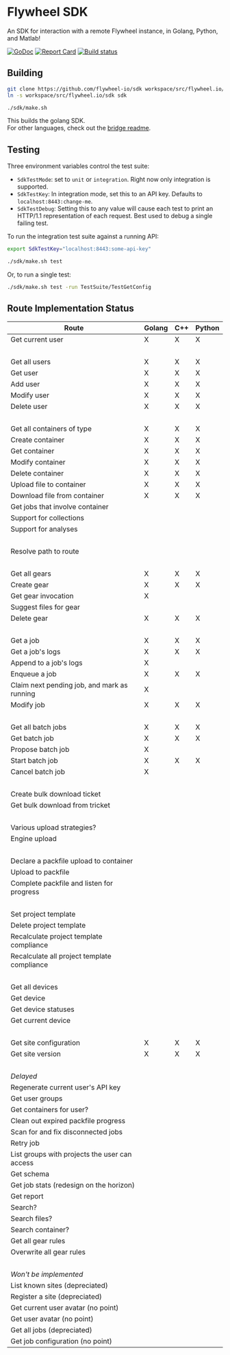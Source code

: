 # Flywheel SDK

An SDK for interaction with a remote Flywheel instance, in Golang, Python, and Matlab!

[![GoDoc](https://godoc.org/github.com/flywheel-io/sdk/api?status.svg)](https://godoc.org/github.com/flywheel-io/sdk/api)
[![Report Card](https://goreportcard.com/badge/github.com/flywheel-io/sdk)](https://goreportcard.com/report/github.com/flywheel-io/sdk)
[![Build status](https://circleci.com/gh/flywheel-io/sdk/tree/master.svg?style=shield)](https://circleci.com/gh/flywheel-io/sdk)

## Building

```bash
git clone https://github.com/flywheel-io/sdk workspace/src/flywheel.io/sdk
ln -s workspace/src/flywheel.io/sdk sdk

./sdk/make.sh
```

This builds the golang SDK.<br/>
For other languages, check out the [bridge readme](bridge).

## Testing

Three environment variables control the test suite:

* `SdkTestMode`: set to `unit` or `integration`. Right now only integration is supported.
* `SdkTestKey`: In integration mode, set this to an API key. Defaults to `localhost:8443:change-me`.
* `SdkTestDebug`: Setting this to any value will cause each test to print an HTTP/1.1 representation of each request. Best used to debug a single failing test.

To run the integration test suite against a running API:

```bash
export SdkTestKey="localhost:8443:some-api-key"

./sdk/make.sh test
```

Or, to run a single test:

```bash
./sdk/make.sh test -run TestSuite/TestGetConfig
```

## Route Implementation Status

Route                                            | Golang  |  C++   | Python
-------------------------------------------------|---------|--------|--------
Get current user                                 | X       | X      | X
&nbsp;                                           |         |        |
Get all users                                    | X       | X      | X
Get user                                         | X       | X      | X
Add user                                         | X       | X      | X
Modify user                                      | X       | X      | X
Delete user                                      | X       | X      | X
&nbsp;                                           |         |        |
Get all containers of type                       | X       | X      | X
Create container                                 | X       | X      | X
Get container                                    | X       | X      | X
Modify container                                 | X       | X      | X
Delete container                                 | X       | X      | X
Upload file to container                         | X       | X      | X
Download file from container                     | X       | X      | X
Get jobs that involve container                  |         |        |
Support for collections                          |         |        |
Support for analyses                             |         |        |
&nbsp;                                           |         |        |
Resolve path to route                            |         |        |
&nbsp;                                           |         |        |
Get all gears                                    | X       | X      | X
Create gear                                      | X       | X      | X
Get gear invocation                              | X       |        |
Suggest files for gear                           |         |        |
Delete gear                                      | X       | X      | X
&nbsp;                                           |         |        |
Get a job                                        | X       | X      | X
Get a job's logs                                 | X       | X      | X
Append to a job's logs                           | X       |        |
Enqueue a job                                    | X       | X      | X
Claim next pending job, and mark as running      | X       |        |
Modify job                                       | X       | X      | X
&nbsp;                                           |         |        |
Get all batch jobs                               | X       | X      | X
Get batch job                                    | X       | X      | X
Propose batch job                                | X       |        |
Start batch job                                  | X       | X      | X
Cancel batch job                                 | X       |        |
&nbsp;                                           |         |        |
Create bulk download ticket                      |         |        |
Get bulk download from tricket                   |         |        |
&nbsp;                                           |         |        |
Various upload strategies?                       |         |        |
Engine upload                                    |         |        |
&nbsp;                                           |         |        |
Declare a packfile upload to container           |         |        |
Upload to packfile                               |         |        |
Complete packfile and listen for progress        |         |        |
&nbsp;                                           |         |        |
Set project template                             |         |        |
Delete project template                          |         |        |
Recalculate project template compliance          |         |        |
Recalculate all project template compliance      |         |        |
&nbsp;                                           |         |        |
Get all devices                                  |         |        |
Get device                                       |         |        |
Get device statuses                              |         |        |
Get current device                               |         |        |
&nbsp;                                           |         |        |
Get site configuration                           | X       | X      | X
Get site version                                 | X       | X      | X
&nbsp;                                           |         |        |
_Delayed_                                        |         |        |
Regenerate current user's API key                |         |        |
Get user groups                                  |         |        |
Get containers for user?                         |         |        |
Clean out expired packfile progress              |         |        |
Scan for and fix disconnected jobs               |         |        |
Retry job                                        |         |        |
List groups with projects the user can access    |         |        |
Get schema                                       |         |        |
Get job stats (redesign on the horizon)          |         |        |
Get report                                       |         |        |
Search?                                          |         |        |
Search files?                                    |         |        |
Search container?                                |         |        |
Get all gear rules                               |         |        |
Overwrite all gear rules                         |         |        |
&nbsp;                                           |         |        |
_Won't be implemented_                           |         |        |
List known sites (depreciated)                   |         |        |
Register a site (depreciated)                    |         |        |
Get current user avatar (no point)               |         |        |
Get user avatar (no point)                       |         |        |
Get all jobs (depreciated)                       |         |        |
Get job configuration (no point)                 |         |        |

<!--

Left over for another day:


prefix('/<cont_name:{cname}>', [

	prefix('/<cid:{cid}>', [

		route('/<list_name:tags>',                 TagsListHandler,                     m=['POST']),
		route('/<list_name:tags>/<value:{tag}>',   TagsListHandler,                     m=['GET', 'PUT', 'DELETE']),

		route('/<list_name:files>',                FileListHandler,                     m=['POST']),
		route('/<list_name:files>/<name:{fname}>', FileListHandler,                     m=['GET', 'DELETE']),


		route('/<list_name:analyses>', AnalysesHandler, m=['POST']),
		# Could be in a prefix. Had weird syntax highlighting issues so leaving for another day
		route('/<list_name:analyses>/<_id:{cid}>',                       AnalysesHandler,                  m=['GET', 'DELETE']),
		route('/<list_name:analyses>/<_id:{cid}>/files',                 AnalysesHandler, h='download',    m=['GET']),
		route('/<list_name:analyses>/<_id:{cid}>/files/<name:{fname}>',  AnalysesHandler, h='download',    m=['GET']),
		route('/<list_name:analyses>/<_id:{cid}>/notes',                 AnalysesHandler, h='add_note',    m=['POST']),
		route('/<list_name:analyses>/<_id:{cid}>/notes/<note_id:{cid}>', AnalysesHandler, h='delete_note', m=['DELETE']),
		route('/<list_name:notes>',                                      NotesListHandler,                 m=['POST']),
		route('/<list_name:notes>/<_id:{nid}>',                          NotesListHandler, name='notes',   m=['GET', 'PUT', 'DELETE']),
	])
]),


prefix('/<cont_name:groups>', [
	route('/<cid:{gid}>/<list_name:roles>',                          ListHandler,     m=['POST']),
	route('/<cid:{gid}>/<list_name:roles>/<site:{sid}>/<_id:{uid}>', ListHandler,     m=['GET', 'PUT', 'DELETE']),

	route('/<cid:{gid}>/<list_name:tags>',                           TagsListHandler, m=['POST']),
	route('/<cid:{gid}>/<list_name:tags>/<value:{tag}>',             TagsListHandler, m=['GET', 'PUT', 'DELETE']),
]),




# Collections

route( '/collections',                 CollectionsHandler, h='get_all',                    m=['GET']),
route( '/collections',                 CollectionsHandler,                                 m=['POST']),
prefix('/collections', [
	route('/curators',                 CollectionsHandler, h='curators',                   m=['GET']),
	route('/<cid:{cid}>',              CollectionsHandler,                                 m=['GET', 'PUT', 'DELETE']),
	route('/<cid:{cid}>/sessions',     CollectionsHandler, h='get_sessions',               m=['GET']),
	route('/<cid:{cid}>/acquisitions', CollectionsHandler, h='get_acquisitions',           m=['GET']),
]),


# Collections / Projects

prefix('/<cont_name:collections|projects>', [
	prefix('/<cid:{cid}>', [
		route('/<list_name:permissions>',                          PermissionsListHandler, m=['POST']),
		route('/<list_name:permissions>/<site:{sid}>/<_id:{uid}>', PermissionsListHandler, m=['GET', 'PUT', 'DELETE']),
	]),
]),

# Misc (to be cleaned up later)

route('/<par_cont_name:groups>/<par_id:{gid}>/<cont_name:projects>', ContainerHandler, h='get_all', m=['GET']),
route('/<par_cont_name:{cname}>/<par_id:{cid}>/<cont_name:{cname}>', ContainerHandler, h='get_all', m=['GET']),

-->
